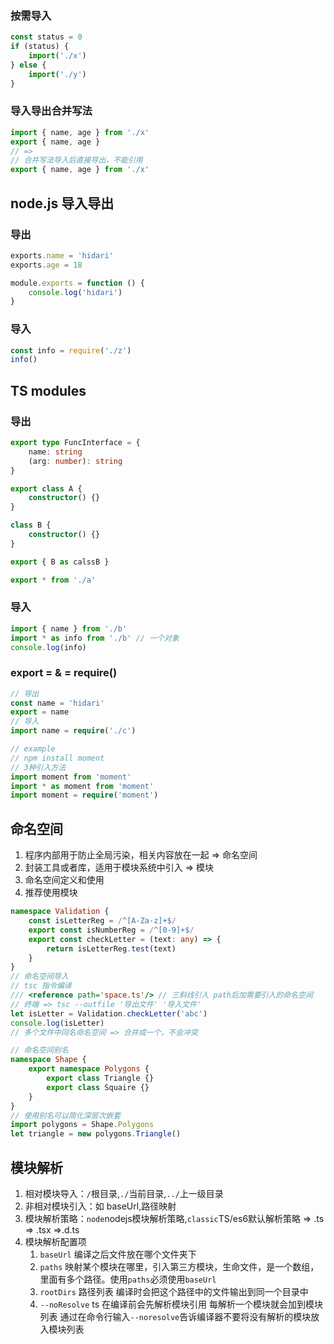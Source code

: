 ### 按需导入
```js
const status = 0
if (status) {
    import('./x')
} else {
    import('./y')
}
```
### 导入导出合并写法
```js
import { name, age } from './x'
export { name, age }
// => 
// 合并写法导入后直接导出，不能引用
export { name, age } from './x'
```

## node.js 导入导出
### 导出
```js
exports.name = 'hidari'
exports.age = 18

module.exports = function () {
    console.log('hidari')
}
```
### 导入
```js
const info = require('./z')
info()
```

## TS modules
### 导出

```ts
export type FuncInterface = {
    name: string
    (arg: number): string
}

export class A {
    constructor() {}
}

class B {
    constructor() {}
}

export { B as calssB }

export * from './a'
```

### 导入
```ts
import { name } from './b'
import * as info from './b' // 一个对象
console.log(info)
```

### export = & = require()
```ts
// 导出
const name = 'hidari'
export = name
// 导入
import name = require('./c')

// example
// npm install moment
// 3种引入方法
import moment from 'moment'
import * as moment from 'moment'
import moment = require('moment')
```

## 命名空间
1. 程序内部用于防止全局污染，相关内容放在一起 => 命名空间
2. 封装工具或者库，适用于模块系统中引入 => 模块
3. 命名空间定义和使用
4. 推荐使用模块
```ts
namespace Validation {
    const isLetterReg = /^[A-Za-z]+$/
    export const isNumberReg = /^[0-9]+$/
    export const checkLetter = (text: any) => {
        return isLetterReg.test(text)
    }
}
// 命名空间导入
// tsc 指令编译
/// <reference path='space.ts'/> // 三斜线引入 path后加需要引入的命名空间
// 终端 => tsc --outfile '导出文件' '导入文件'
let isLetter = Validation.checkLetter('abc')
console.log(isLetter)
// 多个文件中同名命名空间 => 合并成一个，不会冲突

// 命名空间别名
namespace Shape {
    export namespace Polygons {
        export class Triangle {}
        export class Squaire {}
    }
}
// 使用别名可以简化深层次嵌套
import polygons = Shape.Polygons
let triangle = new polygons.Triangle()
```

## 模块解析
1. 相对模块导入：`/`根目录,`./`当前目录,`../`上一级目录
2. 非相对模块引入：如 baseUrl,路径映射
3. 模块解析策略：`node`nodejs模块解析策略,`classic`TS/es6默认解析策略 => .ts => .tsx =>.d.ts
4. 模块解析配置项
    1. `baseUrl` 编译之后文件放在哪个文件夹下
    2. `paths` 映射某个模块在哪里，引入第三方模块，生命文件，是一个数组，里面有多个路径。使用`paths`必须使用`baseUrl`
    3. `rootDirs` 路径列表 编译时会把这个路径中的文件输出到同一个目录中
    4. `--noResolve` ts 在编译前会先解析模块引用 每解析一个模块就会加到模块列表 通过在命令行输入`--noresolve`告诉编译器不要将没有解析的模块放入模块列表
